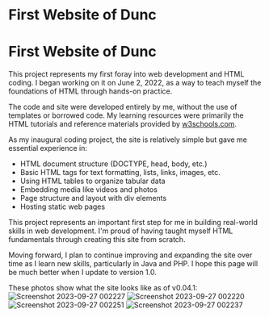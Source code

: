 # First Website of Dunc

# First Website of Dunc

This project represents my first foray into web development and HTML coding. I began working on it on June 2, 2022, as a way to teach myself the foundations of HTML through hands-on practice.

The code and site were developed entirely by me, without the use of templates or borrowed code. My learning resources were primarily the HTML tutorials and reference materials provided by [w3schools.com](https://www.w3schools.com).

As my inaugural coding project, the site is relatively simple but gave me essential experience in:

- HTML document structure (DOCTYPE, head, body, etc.)
- Basic HTML tags for text formatting, lists, links, images, etc.
- Using HTML tables to organize tabular data
- Embedding media like videos and photos
- Page structure and layout with div elements
- Hosting static web pages

This project represents an important first step for me in building real-world skills in web development. I'm proud of having taught myself HTML fundamentals through creating this site from scratch. 

Moving forward, I plan to continue improving and expanding the site over time as I learn new skills, particularly in Java and PHP. I hope this page will be much better when I update to version 1.0.

These photos show what the site looks like as of v0.04.1:
![Screenshot 2023-09-27 002227](https://github.com/dunc4009/firstwebsideofdunc/assets/105787911/dc34b094-6dd8-4c76-8cd0-e63dffd81512)
![Screenshot 2023-09-27 002220](https://github.com/dunc4009/firstwebsideofdunc/assets/105787911/5a493d66-5ea0-4c70-a625-c37001d1746f)
![Screenshot 2023-09-27 002251](https://github.com/dunc4009/firstwebsideofdunc/assets/105787911/01d8d7d6-f7f0-44be-b03c-e58b01057a69)
![Screenshot 2023-09-27 002237](https://github.com/dunc4009/firstwebsideofdunc/assets/105787911/858a6c79-d0e0-4c9d-b77f-c6dcd4e28063)

